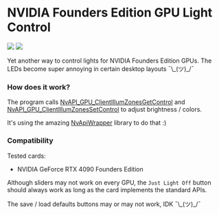 # NVIDIA Founders Edition GPU Light Control

![](https://img.shields.io/github/license/xWTF/NvidiaFoundersLightControl)
![](https://img.shields.io/badge/It%20Works-On%20My%20Machine%E2%84%A2%EF%B8%8F-green)

Yet another way to control lights for NVIDIA Founders Edition GPUs. The LEDs become super annoying in certain desktop layouts ¯\\\_(ツ)\_\/¯

### How does it work?

The program calls [NvAPI_GPU_ClientIllumZonesGetControl](https://docs.nvidia.com/gameworks/content/gameworkslibrary/coresdk/nvapi/group__oglapi.html#gae7572cde22df80a79eada415407f86de) and [NvAPI_GPU_ClientIllumZonesSetControl](https://docs.nvidia.com/gameworks/content/gameworkslibrary/coresdk/nvapi/group__oglapi.html#ga3241cce9a8ea6dddbc5d261dcaedc1d7) to adjust brightness / colors.

It's using the amazing [NvApiWrapper](https://github.com/falahati/NvAPIWrapper) library to do that :)

### Compatibility

Tested cards:
- NVIDIA GeForce RTX 4090 Founders Edition

Although sliders may not work on every GPU, the `Just Light Off` button should always work as long as the card implements the standard APIs.

The save / load defaults buttons may or may not work, IDK ¯\\\_(ツ)\_\/¯

